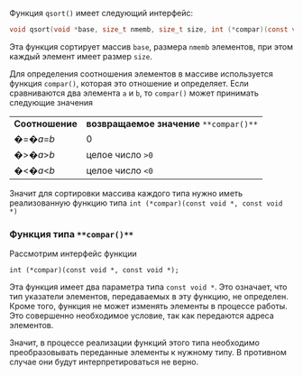   

Функция `qsort()` имеет следующий интерфейс:

```C
void qsort(void *base, size_t nmemb, size_t size, int (*compar)(const void *, const void *));
```

Эта функция сортирует массив `base`, размера `nmemb` элементов, при этом каждый элемент имеет размер `size`.

Для определения соотношения элементов в массиве используется функция `compar()`, которая это отношение и определяет. Если сравниваются два элемента `a` и `b`, то `compar()` может принимать следующие значения

|   |   |
|---|---|
|**Соотношение**|**возвращаемое значение** `**compar()**`|
|�=�_a_=_b_|0|
|�>�_a_>_b_|целое число `>0`|
|�<�_a_<_b_|целое число `<0`|

Значит для сортировки массива каждого типа нужно иметь реализованную функцию типа `int (*compar)(const void *, const void *)`

### **Функция типа** `**compar()**`

Рассмотрим интерфейс функции

```Plain
int (*compar)(const void *, const void *);
```

Эта функция имеет два параметра типа `const void *`. Это означает, что тип указатели элементов, передаваемых в эту функцию, не определен. Кроме того, функция не может изменять элементы в процессе работы. Это совершенно необходимое условие, так как передаются адреса элементов.

Значит, в процессе реализации функций этого типа необходимо преобразовывать переданные элементы к нужному типу. В противном случае они будут интерпретироваться не верно.